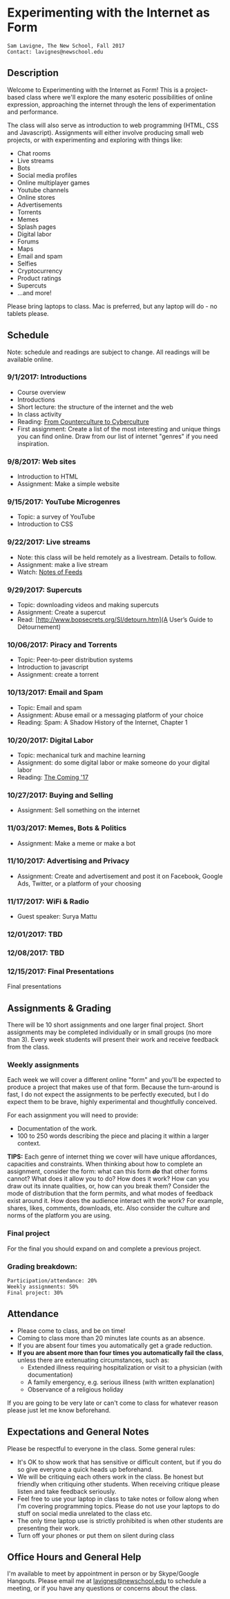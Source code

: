 # Experimenting with the Internet as Form

```
Sam Lavigne, The New School, Fall 2017 
Contact: lavignes@newschool.edu
```

## Description

Welcome to Experimenting with the Internet as Form! This is a project-based class where we'll explore the many esoteric possibilities of online expression, approaching the internet through the lens of experimentation and performance.

The class will also serve as introduction to web programming (HTML, CSS and Javascript). Assignments will either involve producing small web projects, or with experimenting and exploring with things like:

* Chat rooms
* Live streams
* Bots
* Social media profiles
* Online multiplayer games
* Youtube channels
* Online stores
* Advertisements
* Torrents
* Memes
* Splash pages
* Digital labor
* Forums
* Maps
* Email and spam
* Selfies
* Cryptocurrency
* Product ratings
* Supercuts
* ...and more!

Please bring laptops to class. Mac is preferred, but any laptop will do - no tablets please.

## Schedule

Note: schedule and readings are subject to change. All readings will be available online.

### 9/1/2017: Introductions

* Course overview
* Introductions
* Short lecture: the structure of the internet and the web
* In class activity
* Reading: [From Counterculture to Cyberculture](http://press.uchicago.edu/Misc/Chicago/817415_chap4.html)
* First assignment: Create a list of the most interesting and unique things you can find online. Draw from our list of internet "genres" if you need inspiration. 


### 9/8/2017: Web sites

* Introduction to HTML
* Assignment: Make a simple website


### 9/15/2017: YouTube Microgenres

* Topic: a survey of YouTube
* Introduction to CSS


### 9/22/2017: Live streams

* Note: this class will be held remotely as a livestream. Details to follow.
* Assignment: make a live stream
* Watch: [Notes of Feeds](https://vimeo.com/album/4684603/video/225568156)


### 9/29/2017: Supercuts

* Topic: downloading videos and making supercuts
* Assignment: Create a supercut
* Read: [http://www.bopsecrets.org/SI/detourn.htm](A User’s Guide to Détournement)


### 10/06/2017: Piracy and Torrents

* Topic: Peer-to-peer distribution systems
* Introduction to javascript
* Assignment: create a torrent


### 10/13/2017: Email and Spam

* Topic: Email and spam
* Assignment: Abuse email or a messaging platform of your choice
* Reading: Spam: A Shadow History of the Internet, Chapter 1


### 10/20/2017: Digital Labor

* Topic: mechanical turk and machine learning
* Assignment: do some digital labor or make someone do your digital labor
* Reading: [The Coming '17](http://www.e-flux.com/journal/78/82058/the-coming-17/)


### 10/27/2017: Buying and Selling

* Assignment: Sell something on the internet


### 11/03/2017: Memes, Bots & Politics

* Assignment: Make a meme or make a bot


### 11/10/2017: Advertising and Privacy

* Assignment: Create and advertisement and post it on Facebook, Google Ads, Twitter, or a platform of your choosing


### 11/17/2017: WiFi & Radio

* Guest speaker: Surya Mattu

### 12/01/2017: TBD


### 12/08/2017: TBD


### 12/15/2017: Final Presentations

Final presentations


## Assignments & Grading

There will be 10 short assignments and one larger final project. Short assignments may be completed individually or in small groups (no more than 3). Every week students will present their work and receive feedback from the class.


### Weekly assignments
Each week we will cover a different online "form" and you'll be expected to produce a project that makes use of that form. Because the turn-around is fast, I do not expect the assignments to be perfectly executed, but I do expect them to be brave,  highly experimental and thoughtfully conceived. 

For each assignment you will need to provide:
* Documentation of the work.
* 100 to 250 words describing the piece and placing it within a larger context. 

**TIPS:** Each genre of internet thing we cover will have unique affordances, capacities and constraints. When thinking about how to complete an assignment, consider the form: what can this form ***do*** that other forms cannot? What does it allow you to do? How does it work? How can you draw out its innate qualities, or, how can you break them? Consider the mode of distribution that the form permits, and what modes of feedback exist around it. How does the audience interact with the work? For example, shares, likes, comments, downloads, etc. Also consider the culture and norms of the platform you are using.

### Final project

For the final you should expand on and complete a previous project.


### Grading breakdown:

```
Participation/attendance: 20%
Weekly assignments: 50% 
Final project: 30%
```



## Attendance

* Please come to class, and be on time!
* Coming to class more than 20 minutes late counts as an absence.
* If you are absent four times you automatically get a grade reduction.
* **If you are absent more than four times you automatically fail the class**, unless there are extenuating circumstances, such as:
  * Extended illness requiring hospitalization or visit to a physician (with documentation)
  * A family emergency, e.g. serious illness (with written explanation)
  * Observance of a religious holiday

If you are going to be very late or can't come to class for whatever reason please just let me know beforehand.

## Expectations and General Notes

Please be respectful to everyone in the class. Some general rules:

* It's OK to show work that has sensitive or difficult content, but if you do so give everyone a quick heads up beforehand.
* We will be critiquing each others work in the class. Be honest but friendly when critiquing other students. When receiving critique please listen and take feedback seriously.
* Feel free to use your laptop in class to take notes or follow along when I'm covering programming topics. Please do not use your laptops to do stuff on social media unrelated to the class etc. 
* The only time laptop use is strictly prohibited is when other students are presenting their work. 
* Turn off your phones or put them on silent during class

## Office Hours and General Help

I'm available to meet by appointment in person or by Skype/Google Hangouts. Please email me at lavignes@newschool.edu to schedule a meeting, or if you have any questions or concerns about the class.
